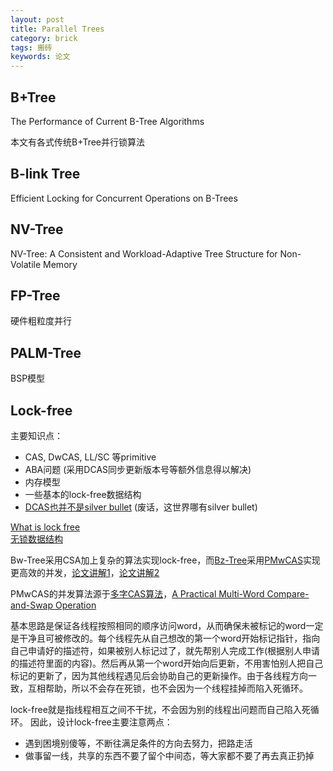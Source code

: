```yaml
---
layout: post
title: Parallel Trees
category: brick
tags: 搬砖
keywords: 论文
---
```


## B+Tree

The Performance of Current B-Tree Algorithms

本文有各式传统B+Tree并行锁算法

## B-link Tree

Efficient Locking for Concurrent Operations on B-Trees

## NV-Tree

NV-Tree: A Consistent and Workload-Adaptive Tree Structure for Non-Volatile Memory

## FP-Tree

硬件粗粒度并行

## PALM-Tree

BSP模型


## Lock-free  
主要知识点：
* CAS, DwCAS, LL/SC 等primitive
* ABA问题 (采用DCAS同步更新版本号等额外信息得以解决)
* 内存模型
* 一些基本的lock-free数据结构
* [DCAS也并不是silver bullet](http://people.csail.mit.edu/shanir/publications/DCAS.pdf)  (废话，这世界哪有silver bullet)


[What is lock free](http://www.cnblogs.com/gaochundong/p/lock_free_programming.html)  
[无锁数据结构](http://blog.jobbole.com/90811/)  


Bw-Tree采用CSA加上复杂的算法实现lock-free，而[Bz-Tree](https://dl.acm.org/doi/abs/10.1145/3164135.3164147)采用[PMwCAS](https://ieeexplore.ieee.org/abstract/document/8509270)实现更高效的并发，[论文讲解1](http://sel-fish.net/2018/10/24/pmwcas/)，[论文讲解2](https://zhuanlan.zhihu.com/p/43390204)


PMwCAS的并发算法源于[多字CAS算法](https://zhuanlan.zhihu.com/p/103989987)，[A Practical Multi-Word Compare-and-Swap Operation](https://www.cl.cam.ac.uk/research/srg/netos/papers/2002-casn.pdf)

基本思路是保证各线程按照相同的顺序访问word，从而确保未被标记的word一定是干净且可被修改的。每个线程先从自己想改的第一个word开始标记指针，指向自己申请好的描述符，如果被别人标记过了，就先帮别人完成工作(根据别人申请的描述符里面的内容)。然后再从第一个word开始向后更新，不用害怕别人把自己标记的更新了，因为其他线程遇见后会协助自己的更新操作。由于各线程方向一致，互相帮助，所以不会存在死锁，也不会因为一个线程挂掉而陷入死循环。


lock-free就是指线程相互之间不干扰，不会因为别的线程出问题而自己陷入死循环。
因此，设计lock-free主要注意两点：  
* 遇到困境别傻等，不断往满足条件的方向去努力，把路走活
* 做事留一线，共享的东西不要了留个中间态，等大家都不要了再去真正扔掉